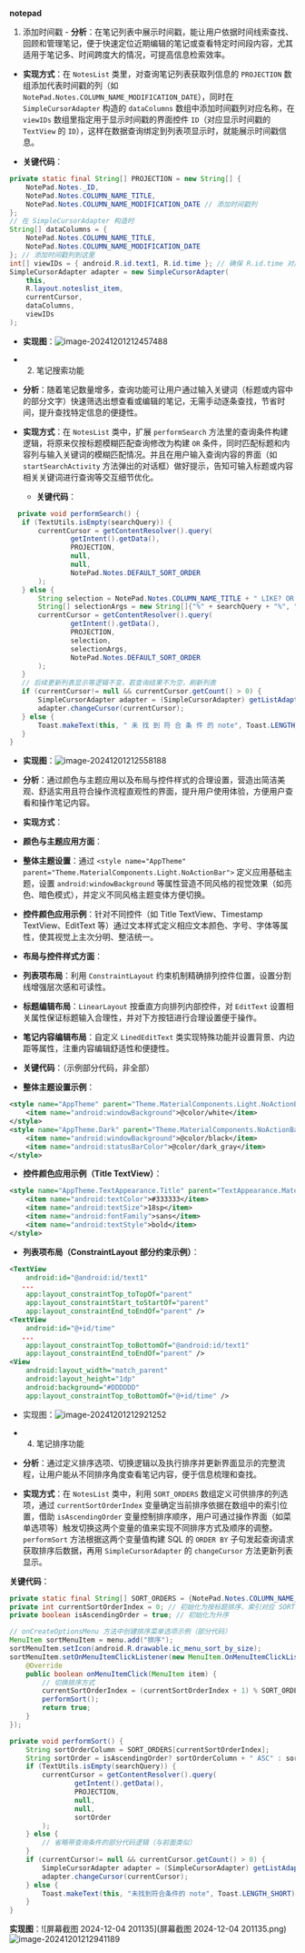 **notepad**

1. 添加时间戳 - **分析**：在笔记列表中展示时间戳，能让用户依据时间线索查找、回顾和管理笔记，便于快速定位近期编辑的笔记或查看特定时间段内容，尤其适用于笔记多、时间跨度大的情况，可提高信息检索效率。

- **实现方式**：在 `NotesList` 类里，对查询笔记列表获取列信息的 `PROJECTION` 数组添加代表时间戳的列（如 `NotePad.Notes.COLUMN_NAME_MODIFICATION_DATE`），同时在 `SimpleCursorAdapter` 构造的 `dataColumns` 数组中添加时间戳列对应名称，在 `viewIDs` 数组里指定用于显示时间戳的界面控件 `ID`（对应显示时间戳的 `TextView` 的 `ID`），这样在数据查询绑定到列表项显示时，就能展示时间戳信息。 

- **关键代码**：
```java
private static final String[] PROJECTION = new String[] {
    NotePad.Notes._ID,
    NotePad.Notes.COLUMN_NAME_TITLE,
    NotePad.Notes.COLUMN_NAME_MODIFICATION_DATE // 添加时间戳列
};
// 在 SimpleCursorAdapter 构造时
String[] dataColumns = { 
    NotePad.Notes.COLUMN_NAME_TITLE, 
    NotePad.Notes.COLUMN_NAME_MODIFICATION_DATE 
}; // 添加时间戳列到这里
int[] viewIDs = { android.R.id.text1, R.id.time }; // 确保 R.id.time 对应的是用于显示时间戳的 TextView 的 ID
SimpleCursorAdapter adapter = new SimpleCursorAdapter(
    this,
    R.layout.noteslist_item,
    currentCursor,
    dataColumns,
    viewIDs
);
```
- **实现图**：![image-20241201212457488](image-20241201212457488.png)

- 2. 笔记搜索功能 

- **分析**：随着笔记数量增多，查询功能可让用户通过输入关键词（标题或内容中的部分文字）快速筛选出想查看或编辑的笔记，无需手动逐条查找，节省时间，提升查找特定信息的便捷性。

- **实现方式**：在 `NotesList` 类中，扩展 `performSearch` 方法里的查询条件构建逻辑，将原来仅按标题模糊匹配查询修改为构建 `OR` 条件，同时匹配标题和内容列与输入关键词的模糊匹配情况。并且在用户输入查询内容的界面（如 `startSearchActivity` 方法弹出的对话框）做好提示，告知可输入标题或内容相关关键词进行查询等交互细节优化。 

  -  **关键代码**：
 ```java
   private void performSearch() {
    if (TextUtils.isEmpty(searchQuery)) {
        currentCursor = getContentResolver().query(
                getIntent().getData(),
                PROJECTION,
                null,
                null,
                NotePad.Notes.DEFAULT_SORT_ORDER
        );
    } else {
        String selection = NotePad.Notes.COLUMN_NAME_TITLE + " LIKE? OR " + NotePad.Notes.COLUMN_NAME_NOTE + " LIKE?"; // 修改这里，添加对内容列的匹配
        String[] selectionArgs = new String[]{"%" + searchQuery + "%", "%" + searchQuery + "%"};
        currentCursor = getContentResolver().query(
                getIntent().getData(),
                PROJECTION,
                selection,
                selectionArgs,
                NotePad.Notes.DEFAULT_SORT_ORDER
        );
    }
    // 后续更新列表显示等逻辑不变，若查询结果不为空，刷新列表
    if (currentCursor!= null && currentCursor.getCount() > 0) {
        SimpleCursorAdapter adapter = (SimpleCursorAdapter) getListAdapter();
        adapter.changeCursor(currentCursor);
    } else {
        Toast.makeText(this, " 未 找 到 符 合 条 件 的 note", Toast.LENGTH_SHORT).show();
    }
}
```

- **实现图**：![image-20241201212558188](image-20241201212558188.png)

- **分析**：通过颜色与主题应用以及布局与控件样式的合理设置，营造出简洁美观、舒适实用且符合操作流程直观性的界面，提升用户使用体验，方便用户查看和操作笔记内容。 

- **实现方式**：
 
- **颜色与主题应用方面**：        

- **整体主题设置**：通过 `<style name="AppTheme" parent="Theme.MaterialComponents.Light.NoActionBar">` 定义应用基础主题，设置 `android:windowBackground` 等属性营造不同风格的视觉效果（如亮色、暗色模式），并定义不同风格主题变体方便切换。       

- **控件颜色应用示例**：针对不同控件（如 Title TextView、Timestamp TextView、EditText 等）通过文本样式定义相应文本颜色、字号、字体等属性，使其视觉上主次分明、整洁统一。   

- **布局与控件样式方面**：       

- **列表项布局**：利用 `ConstraintLayout` 约束机制精确排列控件位置，设置分割线增强层次感和可读性。       

- **标题编辑布局**：`LinearLayout` 按垂直方向排列内部控件，对 `EditText` 设置相关属性保证标题输入合理性，并对下方按钮进行合理设置便于操作。        

- **笔记内容编辑布局**：自定义 `LinedEditText` 类实现特殊功能并设置背景、内边距等属性，注重内容编辑舒适性和便捷性。 

- **关键代码**：（示例部分代码，非全部）   

- **整体主题设置示例**：
```xml
<style name="AppTheme" parent="Theme.MaterialComponents.Light.NoActionBar">
    <item name="android:windowBackground">@color/white</item>
</style>
<style name="AppTheme.Dark" parent="Theme.MaterialComponents.NoActionBar">
    <item name="android:windowBackground">@color/black</item>
    <item name="android:statusBarColor">@color/dark_gray</item>
</style>
```   

- **控件颜色应用示例（Title TextView）**：
```xml
<style name="AppTheme.TextAppearance.Title" parent="TextAppearance.MaterialComponents.Body1">
    <item name="android:textColor">#333333</item>
    <item name="android:textSize">18sp</item>
    <item name="android:fontFamily">sans</item>
    <item name="android:textStyle">bold</item>
</style>
```   

- **列表项布局（ConstraintLayout 部分约束示例）**：
```xml
<TextView
    android:id="@android:id/text1"
   ...
    app:layout_constraintTop_toTopOf="parent"
    app:layout_constraintStart_toStartOf="parent"
    app:layout_constraintEnd_toEndOf="parent" />
<TextView
    android:id="@+id/time"
   ...
    app:layout_constraintTop_toBottomOf="@android:id/text1"
    app:layout_constraintEnd_toEndOf="parent" />
<View
    android:layout_width="match_parent"
    android:layout_height="1dp"
    android:background="#DDDDDD"
    app:layout_constraintTop_toBottomOf="@+id/time" />
``` 

- 实现图：![image-20241201212921252](image-20241201212921252.png)

- 4. 笔记排序功能 

- **分析**：通过定义排序选项、切换逻辑以及执行排序并更新界面显示的完整流程，让用户能从不同排序角度查看笔记内容，便于信息梳理和查找。 

- **实现方式**：在 `NotesList` 类中，利用 `SORT_ORDERS` 数组定义可供排序的列选项，通过 `currentSortOrderIndex` 变量确定当前排序依据在数组中的索引位置，借助 `isAscendingOrder` 变量控制排序顺序，用户可通过操作界面（如菜单选项等）触发切换这两个变量的值来实现不同排序方式及顺序的调整。`performSort` 方法根据这两个变量值构建 SQL 的 `ORDER BY` 子句发起查询请求获取排序后数据，再用 `SimpleCursorAdapter` 的 `changeCursor` 方法更新列表显示。 

**关键代码**： 
```java
private static final String[] SORT_ORDERS = {NotePad.Notes.COLUMN_NAME_TITLE, NotePad.Notes.COLUMN_NAME_MODIFICATION_DATE};
private int currentSortOrderIndex = 0; // 初始化为按标题排序，索引对应 SORT_ORDERS 数组
private boolean isAscendingOrder = true; // 初始化为升序

// onCreateOptionsMenu 方法中创建排序菜单选项示例（部分代码）
MenuItem sortMenuItem = menu.add("排序");
sortMenuItem.setIcon(android.R.drawable.ic_menu_sort_by_size);
sortMenuItem.setOnMenuItemClickListener(new MenuItem.OnMenuItemClickListener() {
    @Override
    public boolean onMenuItemClick(MenuItem item) {
        // 切换排序方式
        currentSortOrderIndex = (currentSortOrderIndex + 1) % SORT_ORDERS.length;
        performSort();
        return true;
    }
});

private void performSort() {
    String sortOrderColumn = SORT_ORDERS[currentSortOrderIndex];
    String sortOrder = isAscendingOrder? sortOrderColumn + " ASC" : sortOrderColumn + " DESC";
    if (TextUtils.isEmpty(searchQuery)) {
        currentCursor = getContentResolver().query(
                getIntent().getData(),
                PROJECTION,
                null,
                null,
                sortOrder
        );
    } else {
        // 省略带查询条件的部分代码逻辑（与前面类似）
    }
    if (currentCursor!= null && currentCursor.getCount() > 0) {
        SimpleCursorAdapter adapter = (SimpleCursorAdapter) getListAdapter();
        adapter.changeCursor(currentCursor);
    } else {
        Toast.makeText(this, "未找到符合条件的 note", Toast.LENGTH_SHORT).show();
    }
}
``` 

**实现图**：![屏幕截图 2024-12-04 201135](屏幕截图 2024-12-04 201135.png)
![image-20241201212941189](image-20241201212941189.png)
